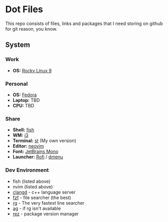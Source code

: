 # Dot Files
This repo consists of files, links and packages that I need storing on github for git reason, you know.

## System

### Work

- **OS:** [Rocky Linux 9](https://rockylinux.org/)

### Personal

- **OS:** [Fedora](https://getfedora.org/)
- **Laptop:** TBD
- **CPU:** TBD

### Share

- **Shell:** [fish](https://github.com/fish-shell/fish-shell)
- **WM:** [i3](https://github.com/i3/i3)
- **Terminal:** [st](https://github.com/LinasBeres/linas-st) (My own version)
- **Editor:** [neovim](https://github.com/neovim/neovim)
- **Font:** [JetBrains Mono](https://github.com/JetBrains/JetBrainsMono)
- **Launcher:** [Rofi](https://github.com/davatorium/rofi) / [dmenu](https://github.com/LinasBeres/linas-dmenu)

### Dev Environment

- fish (listed above)
- nvim (listed above)
- [clangd](https://clangd.llvm.org/) - c++ language server
- [fzf](https://github.com/junegunn/fzf) - file searcher (the best)
- [rg](https://github.com/BurntSushi/ripgrep) - The very fastest line searcher
- [ag](https://github.com/ggreer/the_silver_searcher) - if rg isn't available
- [rez](https://github.com/AcademySoftwareFoundation/rez) - package version manager
